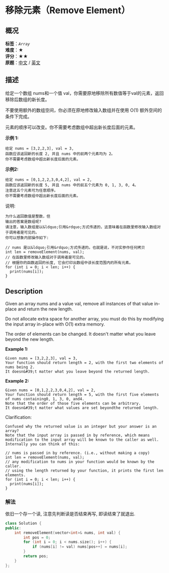 # 移除元素（Remove Element）
## 概况
**标签**：*`Array`*<br>
**难度**：★<br>
**评分**：★★<br>
**原题**：[中文](https://leetcode-cn.com/problems/remove-element) / [英文](https://leetcode.com/problems/remove-element)

## 描述
给定一个数组 nums和一个值 val，你需要原地移除所有数值等于val的元素，返回移除后数组的新长度。

不要使用额外的数组空间，你必须在原地修改输入数组并在使用 O(1) 额外空间的条件下完成。

元素的顺序可以改变。你不需要考虑数组中超出新长度后面的元素。

**示例 1:**
```
给定 nums = [3,2,2,3], val = 3,
函数应该返回新的长度 2, 并且 nums 中的前两个元素均为 2。
你不需要考虑数组中超出新长度后面的元素。
```

**示例2:**
```
给定 nums = [0,1,2,2,3,0,4,2], val = 2,
函数应该返回新的长度 5, 并且 nums 中的前五个元素为 0, 1, 3, 0, 4。
注意这五个元素可为任意顺序。
你不需要考虑数组中超出新长度后面的元素。
```

说明:

    为什么返回数值是整数，但
    输出的答案是数组呢?
    请注意，输入数组是以&ldquo;引用&rdquo;方式传递的，这意味着在函数里修改输入数组对于调用者是可见的。
    你可以想象内部操作如下:

```
// nums 是以&ldquo;引用&rdquo;方式传递的。也就是说，不对实参作任何拷贝
int len = removeElement(nums, val);
// 在函数里修改输入数组对于调用者是可见的。
// 根据你的函数返回的长度, 它会打印出数组中该长度范围内的所有元素。
for (int i = 0; i < len; i++) {
  print(nums[i]);
}
```

## Description
Given an array nums and a value val, remove all instances of that value in-place and return the new length.

Do not allocate extra space for another array, you must do this by modifying the input array in-place with O(1) extra memory.

The order of elements can be changed. It doesn&#39;t matter what you leave beyond the new length.

**Example 1:**
```
Given nums = [3,2,2,3], val = 3,
Your function should return length = 2, with the first two elements of nums being 2.
It doesn&#39;t matter what you leave beyond the returned length.
```

**Example 2:**
```
Given nums = [0,1,2,2,3,0,4,2], val = 2,
Your function should return length = 5, with the first five elements of nums containing0, 1, 3, 0, and4.
Note that the order of those five elements can be arbitrary.
It doesn&#39;t matter what values are set beyondthe returned length.
```

Clarification:

    Confused why the returned value is an integer but your answer is an array?
    Note that the input array is passed in by reference, which means modification to the input array will be known to the caller as well.
    Internally you can think of this:

```
// nums is passed in by reference. (i.e., without making a copy)
int len = removeElement(nums, val);
// any modification to nums in your function would be known by the caller.
// using the length returned by your function, it prints the first len elements.
for (int i = 0; i < len; i++) {
  print(nums[i]);
}
```


### 解法
依旧一个存一个读, 注意先判断读是否结束再写, 即读结束了就退出.
```c++
class Solution {
public:
    int removeElement(vector<int>& nums, int val) {
        int pos = 0;
        for (int i = 0; i < nums.size(); i++) {
            if (nums[i] != val) nums[pos++] = nums[i];
        }
        return pos;
    }
};
```